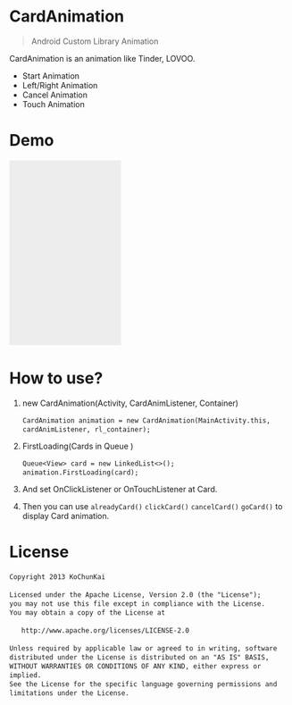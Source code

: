 # CardAnimation
>Android Custom Library Animation

CardAnimation is an animation like Tinder, LOVOO.
  - Start Animation
  - Left/Right Animation
  - Cancel Animation
  - Touch Animation

Demo
===================
![demo](demo/demo.gif)

  
How to use?
===================
1. new CardAnimation(Activity, CardAnimListener, Container)
    ```
    CardAnimation animation = new CardAnimation(MainActivity.this, cardAnimListener, rl_container);
    ```

2. FirstLoading(Cards in Queue )
    ```
    Queue<View> card = new LinkedList<>();
    animation.FirstLoading(card);
    ```

3. And set OnClickListener or OnTouchListener at Card. 

4. Then you can use ```alreadyCard()``` ```clickCard()```  ```cancelCard()```  ```goCard()``` to display Card animation.


# License

    Copyright 2013 KoChunKai

    Licensed under the Apache License, Version 2.0 (the "License");
    you may not use this file except in compliance with the License.
    You may obtain a copy of the License at

       http://www.apache.org/licenses/LICENSE-2.0

    Unless required by applicable law or agreed to in writing, software
    distributed under the License is distributed on an "AS IS" BASIS,
    WITHOUT WARRANTIES OR CONDITIONS OF ANY KIND, either express or implied.
    See the License for the specific language governing permissions and
    limitations under the License.

